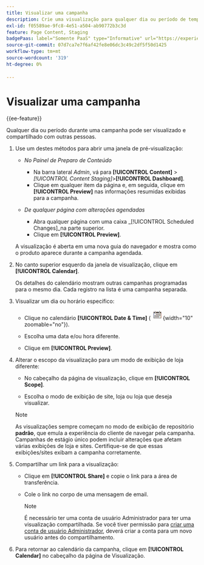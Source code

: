 ```yaml
---
title: Visualizar uma campanha
description: Crie uma visualização para qualquer dia ou período de tempo durante uma campanha e compartilhe-a com membros da equipe.
exl-id: f05589ae-9fc8-4e51-a504-ab90772b3c3d
feature: Page Content, Staging
badgePaas: label="Somente PaaS" type="Informative" url="https://experienceleague.adobe.com/en/docs/commerce/user-guides/product-solutions" tooltip="Aplica-se somente a projetos do Adobe Commerce na nuvem (infraestrutura do PaaS gerenciada pela Adobe) e a projetos locais."
source-git-commit: 07d7ca7e7f6af42fe8e06dc3c49c2df5f50d1425
workflow-type: tm+mt
source-wordcount: '319'
ht-degree: 0%

---
```


# Visualizar uma campanha

{{ee-feature}}

Qualquer dia ou período durante uma campanha pode ser visualizado e compartilhado com outras pessoas.

1. Use um destes métodos para abrir uma janela de pré-visualização:

   - _No Painel de Preparo de Conteúdo_

      - Na barra lateral _Admin_, vá para **[!UICONTROL Content]** > _[!UICONTROL Content Staging]_>**[!UICONTROL Dashboard]**.
      - Clique em qualquer item da página e, em seguida, clique em **[!UICONTROL Preview]** nas informações resumidas exibidas para a campanha.

   - _De qualquer página com alterações agendadas_

      - Abra qualquer página com uma caixa _[!UICONTROL Scheduled Changes]_na parte superior.
      - Clique em **[!UICONTROL Preview]**.

   A visualização é aberta em uma nova guia do navegador e mostra como o produto aparece durante a campanha agendada.

1. No canto superior esquerdo da janela de visualização, clique em **[!UICONTROL Calendar]**.

   Os detalhes do calendário mostram outras campanhas programadas para o mesmo dia. Cada registro na lista é uma campanha separada.

1. Visualizar um dia ou horário específico:

   - Clique no calendário **[!UICONTROL Date & Time]** (![Ícone de calendário](../assets/icon-calendar.png){width="10" zoomable="no"}).

   - Escolha uma data e/ou hora diferente.

   - Clique em **[!UICONTROL Preview]**.

1. Alterar o escopo da visualização para um modo de exibição de loja diferente:

   - No cabeçalho da página de visualização, clique em **[!UICONTROL Scope]**.

   - Escolha o modo de exibição de site, loja ou loja que deseja visualizar.

   >[!NOTE]
   >
   >As visualizações sempre começam no modo de exibição de repositório **padrão**, que emula a experiência do cliente de navegar pela campanha. Campanhas de estágio único podem incluir alterações que afetam várias exibições de loja e sites. Certifique-se de que essas exibições/sites exibam a campanha corretamente.

1. Compartilhar um link para a visualização:

   - Clique em **[!UICONTROL Share]** e copie o link para a área de transferência.

   - Cole o link no corpo de uma mensagem de email.

     >[!NOTE]
     >
     >É necessário ter uma conta de usuário Administrador para ter uma visualização compartilhada. Se você tiver permissão para [criar uma conta de usuário Administrador](../systems/permissions-users-all.md#create-a-user), deverá criar a conta para um novo usuário antes do compartilhamento.

1. Para retornar ao calendário da campanha, clique em **[!UICONTROL Calendar]** no cabeçalho da página de Visualização.
